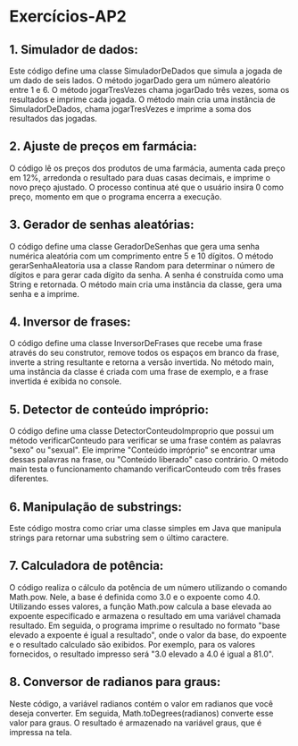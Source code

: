 # Exercícios-AP2

## 1. Simulador de dados:
Este código define uma classe SimuladorDeDados que simula a jogada de um dado de seis lados. O método jogarDado gera um número aleatório entre 1 e 6. O método jogarTresVezes chama jogarDado três vezes, soma os resultados e imprime cada jogada. O método main cria uma instância de SimuladorDeDados, chama jogarTresVezes e imprime a soma dos resultados das jogadas.

## 2. Ajuste de preços em farmácia:
O código lê os preços dos produtos de uma farmácia, aumenta cada preço em 12%, arredonda o resultado para duas casas decimais, e imprime o novo preço ajustado. O processo continua até que o usuário insira 0 como preço, momento em que o programa encerra a execução.

## 3. Gerador de senhas aleatórias:
O código define uma classe GeradorDeSenhas que gera uma senha numérica aleatória com um comprimento entre 5 e 10 dígitos. O método gerarSenhaAleatoria usa a classe Random para determinar o número de dígitos e para gerar cada dígito da senha. A senha é construída como uma String e retornada. O método main cria uma instância da classe, gera uma senha e a imprime.

## 4. Inversor de frases:
O código define uma classe InversorDeFrases que recebe uma frase através do seu construtor, remove todos os espaços em branco da frase, inverte a string resultante e retorna a versão invertida. No método main, uma instância da classe é criada com uma frase de exemplo, e a frase invertida é exibida no console.

## 5. Detector de conteúdo impróprio:
O código define uma classe DetectorConteudoImproprio que possui um método verificarConteudo para verificar se uma frase contém as palavras "sexo" ou "sexual". Ele imprime "Conteúdo impróprio" se encontrar uma dessas palavras na frase, ou "Conteúdo liberado" caso contrário. O método main testa o funcionamento chamando verificarConteudo com três frases diferentes.

## 6. Manipulação de substrings:
Este código mostra como criar uma classe simples em Java que manipula strings para retornar uma substring sem o último caractere.

## 7. Calculadora de potência:
O código realiza o cálculo da potência de um número utilizando o comando Math.pow. Nele, a base é definida como 3.0 e o expoente como 4.0. Utilizando esses valores, a função Math.pow calcula a base elevada ao expoente especificado e armazena o resultado em uma variável chamada resultado. Em seguida, o programa imprime o resultado no formato "base elevado a expoente é igual a resultado", onde o valor da base, do expoente e o resultado calculado são exibidos. Por exemplo, para os valores fornecidos, o resultado impresso será "3.0 elevado a 4.0 é igual a 81.0".

## 8. Conversor de radianos para graus:
Neste código, a variável radianos contém o valor em radianos que você deseja converter. Em seguida, Math.toDegrees(radianos) converte esse valor para graus. O resultado é armazenado na variável graus, que é impressa na tela.
